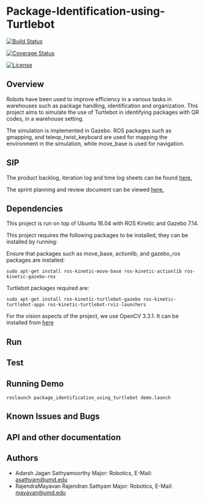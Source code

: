 # Package-Identification-using-Turtlebot

[![Build Status](https://travis-ci.org/Mayavan/Package_Identification_using_Turtlebot.svg?branch=master)](https://travis-ci.org/Mayavan/Package_Identification_using_Turtlebot)

[![Coverage Status](https://coveralls.io/repos/github/Mayavan/Package_Identification_using_Turtlebot/badge.svg?branch=master)](https://coveralls.io/github/Mayavan/Package_Identification_using_Turtlebot?branch=master)

[![License](https://img.shields.io/badge/License-BSD%203--Clause-blue.svg)](https://opensource.org/licenses/BSD-3-Clause)

## Overview

Robots have been used to improve efficiency in a various tasks in warehouses such as package handling, identification and organization. This project aims to simulate the use of Turtlebot in identifying packages with QR codes, in a warehouse setting. 

The simulation is implemented in Gazebo. ROS packages such as gmapping, and teleop_twist_keyboard are used for mapping the environment in the simulation, while move_base is used for navigation.

## SIP

The product backlog, iteration log and time log sheets can be found [here.](https://docs.google.com/spreadsheets/d/1RWIvnbdE3t9a1EoGMhIvIEiinyssCJ5bO6Itf2WrIy8/edit?usp=sharing)

The sprint planning and review document can be viewed [here.](https://docs.google.com/document/d/1Zp-uh8ouf0MiTm6qED7pZ7B7P1d_7mmyq6RMpuOTYXM/edit?usp=sharing)

## Dependencies

This project is run on top of Ubuntu 16.04 with ROS Kinetic and Gazebo 7.14.

This project requires the following packages to be installed, they can be installed by running:

Ensure that packages such as move_base, actionlib, and gazebo_ros packages are installed:

```
sudo apt-get install ros-kinetic-move-base ros-kinetic-actionlib ros-kinetic-gazebo-ros
```

Turtlebot packages required are:

```
sudo apt-get install ros-kinetic-turtlebot-gazebo ros-kinetic-turtlebot-apps ros-kinetic-turtlebot-rviz-launchers
```

For the vision aspects of the project, we use OpenCV 3.3.1. It can be installed from [here](https://www.learnopencv.com/install-opencv3-on-ubuntu/)

## Run

## Test

## Running Demo

```
roslaunch package_identification_using_turtlebot demo.launch
```

## Known Issues and Bugs

## API and other documentation

## Authors

* Adarsh Jagan Sathyamoorthy Major: Robotics, E-Mail: asathyam@umd.edu
* RajendraMayavan Rajendran Sathyam Major: Robotics, E-Mail: mayavan@umd.edu
